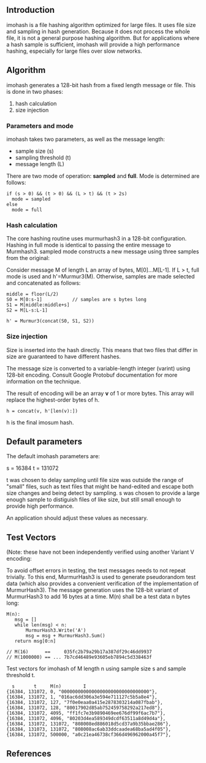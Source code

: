 ## Introduction

imohash is a file hashing algorithm optimized for large files. It uses
file size and sampling in hash generation. Because it does not process
the whole file, it is not a general purpose hashing algorithm. But for
applications where a hash sample is sufficient, imohash will provide a
high performance hashing, especially for large files over slow
networks.

## Algorithm

imohash generates a 128-bit hash from a fixed length message or file.
This is done in two phases:

1. hash calculation
2. size injection

### Parameters and mode

imohash takes two parameters, as well as the message length:

* sample size (s)
* sampling threshold (t)
* message length (L)

There are two mode of operation: **sampled** and **full**. Mode is
determined are follows:

```
if (s > 0) && (t > 0) && (L > t) && (t > 2s) 
  mode = sampled
else
  mode = full
```

### Hash calculation

The core hashing routine uses murmurhash3 in a 128-bit configuration.
Hashing in full mode is identical to passing the entire
message to Murmhash3.  sampled mode constructs a new message using
three samples from the original:

Consider message M of length L an array of bytes, M[0]...M[L-1]. If
L > t, full mode is used and h'=Murmur3(M). Otherwise, samples are
made selected and concatenated as follows:

```
middle = floor(L/2)
S0 = M[0:s-1]           // samples are s bytes long
S1 = M[middle:middle+s]
S2 = M[L-s:L-1]

h' = Murmur3(concat(S0, S1, S2))
```
### Size injection

Size is inserted into the hash directly. This means that two files
that differ in size are guaranteed to have different hashes.

The message size is converted to a variable-length integer (varint)
using 128-bit encoding. Consult Google Protobuf documentation for more
information on the technique.

The result of encoding will be an array **v** of 1 or more bytes. This
array will replace the highest-order bytes of h.

```
h = concat(v, h'[len(v):])
```

h is the final imosum hash.

## Default parameters

The default imohash parameters are:

s = 16384
t = 131072

t was chosen to delay sampling until file size was outside the range
of "small" files, such as text files that might be hand-edited and
escape both size changes and being detect by sampling. s was chosen to
provide a large enough sample to distiguish files of like size, but
still small enough to provide high performance.

An application should adjust these values as necessary.

## Test Vectors

(Note: these have not been independently verified using another
Variant V encoding:

To avoid offset errors in testing, the test messages needs to not repeat
trivially. To this end, MurmurHash3 is used to generate pseudorandom test
data (which also provides a convenient verification of the implementation
of MurmurHash3). The message generation uses the 128-bit variant of
MurmurHash3 to add 16 bytes at a time. M(n) shall be a test data n bytes
long:

```
M(n):
   msg = []
   while len(msg) < n:
       MurmurHash3.Write('A')
       msg = msg + MurmurHash3.Sum()
   return msg[0:n]

// M(16)      ==     035fc2b79a29b17a387df29c46dd9937
// M(1000000) == ... 7b7cd46489e93605eb7894c5d338463f
```

Test vectors for imohash of M length n using sample size s and sample
threshold t.

```
  s       t     M(n)        I
{16384, 131072, 0, "00000000000000000000000000000000"},
{16384, 131072, 1, "016ac6dd306a3e594e711127c5b5a8e4"},
{16384, 131072, 127, "7f0e0eaa0a415e2878303214a087fbab"},
{16384, 131072, 128, "80017902d85ab752459758292a217ed8"},
{16384, 131072, 4095, "ff1fc7e3b9890469ee676df99f6ac7b7"},
{16384, 131072, 4096, "80203d4ea589349dcdf63511a8d49d4a"},
{16384, 131072, 131072, "808008ed886018d5cd37a9b35bbae286"},
{16384, 131073, 131072, "808008ac6ab33ddcaadea68ba5ad4f05"},
{16384, 131072, 500000, "a0c21ea46738cf366d496962000a45f7"},
```

## References



